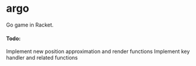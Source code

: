 # argo

Go game in Racket.

#### Todo:

Implement new position approximation and render functions
Implement key handler and related functions